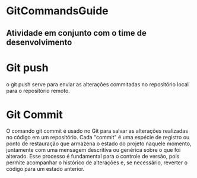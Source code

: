 # GitCommandsGuide
## Atividade em conjunto com o time de desenvolvimento

# Git push
o git push serve para enviar as alterações commitadas no repositório local para o repositório remoto.

# Git Commit
O comando git commit é usado no Git para salvar as alterações realizadas no código em um repositório. Cada "commit" é uma espécie de registro ou ponto de restauração que armazena o estado do projeto naquele momento, juntamente com uma mensagem descritiva ou genérica sobre o que foi alterado. Esse processo é fundamental para o controle de versão, pois permite acompanhar o histórico de alterações e, se necessário, reverter o código para um estado anterior.